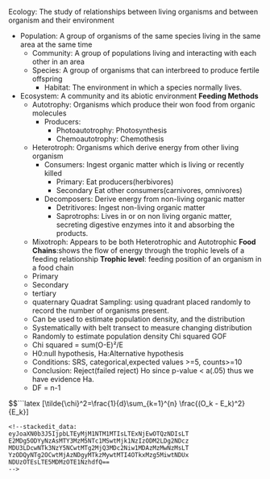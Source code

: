 Ecology: The study of relationships between living organisms and between organism and their environment
 - Population: A group of organisms of the  same species living in the same area at the same time
	 - Community: A group of populations living and interacting with each other in an area
	 - Species: A group of organisms that can interbreed to produce fertile offspring
		 - Habitat: The environment in which a species normally lives.
- Ecosystem:  A community and its abiotic environment
**Feeding Methods**
	- Autotrophy: Organisms which produce their won food from organic molecules
		- Producers:
			- Photoautotrophy: Photosynthesis
			- Chemoautotrophy: Chemothesis
	- Heterotroph: Organisms which derive energy from other living organism
		- Consumers: Ingest organic matter which is living or recently killed
			- Primary: Eat producers(herbivores)
			- Secondary Eat other consumers(carnivores, omnivores)
		- Decomposers: Derive energy from non-living organic matter
			- Detritivores: Ingest non-living organic matter
			- Saprotrophs: Lives in or on non living organic matter, secreting digestive enzymes into it and absorbing the products.
	- Mixotroph: Appears to be both Heterotrophic and Autotrophic
**Food Chains**:shows the flow of energy through the trophic levels of a feeding relationship
**Trophic level**: feeding position of an organism in a food chain
	- Primary
	- Secondary
	- tertiary
	- quaternary
Quadrat Sampling: using quadrant placed randomly to record the number of organisms present.
	- Can be used to estimate population density, and the distribution
	- Systematically with belt transect to measure changing distribution
	- Randomly to estimate population density
Chi squared GOF
	- Chi squared = sum(O-E)²/E
	- H0:null hypothesis, Ha:Alternative hypothesis
	- Conditions: SRS, categorical,expected values >=5, counts>=10
	- Conclusion: Reject(failed reject) Ho since p-value < a(.05) thus we have evidence Ha. 
	- DF = n-1

$$```latex
\[\tilde{\chi}^2=\frac{1}{d}\sum_{k=1}^{n} \frac{(O_k - E_k)^2}{E_k}\]
```$$
<!--stackedit_data:
eyJoaXN0b3J5IjpbLTEyMjM1NTM1MTIsLTExNjEwOTQzNDIsLT
E2MDg5ODYyNzAsMTY3MzM5NTc1MSwtMjk1NzIzODM2LDg2NDcz
MDU3LDcwNTk3NzY5NCwtMTg2MjQ3MDc2Niw1MDAzMzMwNzMsLT
YzODQyNTg2OCwtMjAzNDgyMTkzMywtMTI4OTkxMzg5MiwtNDUx
NDUzOTEsLTE5MDMzOTE1NzhdfQ==
-->